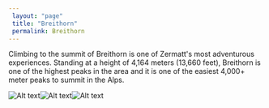 ```yaml
---
 layout: "page"
 title: "Breithorn"
 permalink: Breithorn
---
```

Climbing to the summit of Breithorn is one of Zermatt's most adventurous experiences. Standing at a height of 4,164 meters (13,660 feet), Breithorn is one of the highest peaks in the area and it is one of the easiest 4,000+ meter peaks to summit in the Alps.


![Alt text](https://c8.alamy.com/comp/RA43WB/breithorn-mountain-seen-from-klein-matterhorn-in-zermatt-ski-region-switzerland-RA43WB.jpg "Breithorn")![Alt text](https://condition-steigenberger.de/media/image/0e/9c/92/alpin-berge-breithorn-64711.jpg "Breithorn")![Alt text](https://c8.alamy.com/comp/A6G7WJ/breithorn-mountain-switzerland-A6G7WJ.jpg "Breithorn")